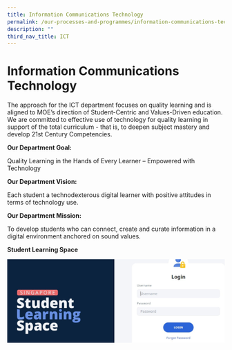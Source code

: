 ```yaml
---
title: Information Communications Technology
permalink: /our-processes-and-programmes/information-communications-technology
description: ""
third_nav_title: ICT
---
```

# **Information Communications Technology**

The approach for the ICT department focuses on quality learning and is aligned to MOE’s direction of Student-Centric and Values-Driven education. We are committed to effective use of technology for quality learning in support of the total curriculum - that is, to deepen subject mastery and develop 21st Century Competencies.

**Our Department Goal:** 

Quality Learning in the Hands of Every Learner – Empowered with Technology

**Our Department Vision:**                   

Each student a technodexterous digital learner with positive attitudes in terms of technology use.

**Our Department Mission:**    

To develop students who can connect, create and curate information in a digital environment anchored on sound values.

**Student Learning Space**

![](/images/ICT1.jpg)